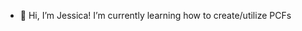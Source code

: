 - 👋 Hi, I’m Jessica!
I’m currently learning how to create/utilize PCFs

<!---
jherr1223/jherr1223 is a ✨ special ✨ repository because its `README.md` (this file) appears on your GitHub profile.
You can click the Preview link to take a look at your changes.
--->
